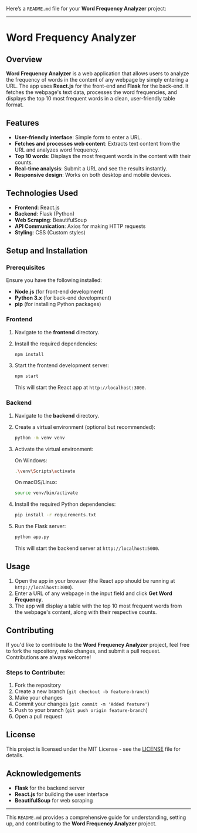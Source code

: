 Here’s a `README.md` file for your **Word Frequency Analyzer** project:

---

# Word Frequency Analyzer

## Overview

**Word Frequency Analyzer** is a web application that allows users to analyze the frequency of words in the content of any webpage by simply entering a URL. The app uses **React.js** for the front-end and **Flask** for the back-end. It fetches the webpage's text data, processes the word frequencies, and displays the top 10 most frequent words in a clean, user-friendly table format.

## Features

- **User-friendly interface**: Simple form to enter a URL.
- **Fetches and processes web content**: Extracts text content from the URL and analyzes word frequency.
- **Top 10 words**: Displays the most frequent words in the content with their counts.
- **Real-time analysis**: Submit a URL and see the results instantly.
- **Responsive design**: Works on both desktop and mobile devices.

## Technologies Used

- **Frontend**: React.js
- **Backend**: Flask (Python)
- **Web Scraping**: BeautifulSoup
- **API Communication**: Axios for making HTTP requests
- **Styling**: CSS (Custom styles)

## Setup and Installation

### Prerequisites

Ensure you have the following installed:

- **Node.js** (for front-end development)
- **Python 3.x** (for back-end development)
- **pip** (for installing Python packages)

### Frontend

1. Navigate to the **frontend** directory.
2. Install the required dependencies:

   ```bash
   npm install
   ```

3. Start the frontend development server:

   ```bash
   npm start
   ```

   This will start the React app at `http://localhost:3000`.

### Backend

1. Navigate to the **backend** directory.
2. Create a virtual environment (optional but recommended):

   ```bash
   python -m venv venv
   ```

3. Activate the virtual environment:

   On Windows:

   ```bash
   .\venv\Scripts\activate
   ```

   On macOS/Linux:

   ```bash
   source venv/bin/activate
   ```

4. Install the required Python dependencies:

   ```bash
   pip install -r requirements.txt
   ```

5. Run the Flask server:

   ```bash
   python app.py
   ```

   This will start the backend server at `http://localhost:5000`.

## Usage

1. Open the app in your browser (the React app should be running at `http://localhost:3000`).
2. Enter a URL of any webpage in the input field and click **Get Word Frequency**.
3. The app will display a table with the top 10 most frequent words from the webpage's content, along with their respective counts.

## Contributing

If you'd like to contribute to the **Word Frequency Analyzer** project, feel free to fork the repository, make changes, and submit a pull request. Contributions are always welcome!

### Steps to Contribute:

1. Fork the repository
2. Create a new branch (`git checkout -b feature-branch`)
3. Make your changes
4. Commit your changes (`git commit -m 'Added feature'`)
5. Push to your branch (`git push origin feature-branch`)
6. Open a pull request

## License

This project is licensed under the MIT License - see the [LICENSE](./LICENSE) file for details.

## Acknowledgements

- **Flask** for the backend server
- **React.js** for building the user interface
- **BeautifulSoup** for web scraping

---

This `README.md` provides a comprehensive guide for understanding, setting up, and contributing to the **Word Frequency Analyzer** project.

